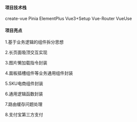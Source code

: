 #### 项目技术栈

create-vue Pinia ElementPlus Vue3+Setup Vue-Router VueUse

#### 项目亮点

1.基于业务逻辑的组件拆分思想

2.长页面吸顶交互实现

3.图片懒加载指令封装

4.面板插槽组件等业务通用组件封装

5.SKU电商组件封装

6.通用逻辑函数封装

7.路由缓存问题处理

8.支付宝第三方支付

